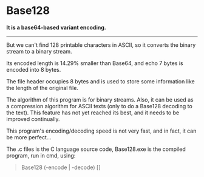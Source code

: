 Base128
=======

**It is a base64-based variant encoding.**

---

But we can't find 128 printable characters in ASCII, so it converts the binary stream to a binary stream.

Its encoded length is 14.29% smaller than Base64, and echo 7 bytes is encoded into 8 bytes.

The file header occupies 8 bytes and is used to store some information like the length of the original file.

The algorithm of this program is for binary streams. Also, it can be used as a compression algorithm for ASCII texts (only to do a Base128 decoding to the text).
This feature has not yet reached its best, and it needs to be improved continually.

This program's encoding/decoding speed is not very fast, and in fact, it can be more perfect...

The .c files is the C language source code, Base128.exe is the compiled program, run in cmd, using:


>Base128 (-encode | -decode) <src-file-path> [<dest-file-path>]
